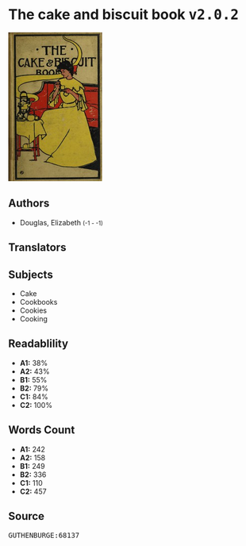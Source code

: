# The cake and biscuit book <kbd>v2.0.2</kbd>

![](./cover.medium.jpg "")

## Authors


 - Douglas, Elizabeth <small>(-1 - -1)</small>

## Translators



## Subjects


 - Cake
 - Cookbooks
 - Cookies
 - Cooking

## Readablility


 - **A1:** 38%
 - **A2:** 43%
 - **B1:** 55%
 - **B2:** 79%
 - **C1:** 84%
 - **C2:** 100%

## Words Count


 - **A1:** 242
 - **A2:** 158
 - **B1:** 249
 - **B2:** 336
 - **C1:** 110
 - **C2:** 457

## Source


<kbd>GUTHENBURGE:68137</kbd>
